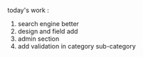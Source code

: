 today's work :

1. search engine better
2. design and field add
3. admin section
4. add validation in category sub-category
